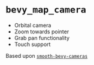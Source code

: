 # `bevy_map_camera`

- Orbital camera
- Zoom towards pointer
- Grab pan functionality
- Touch support

Based upon [`smooth-bevy-cameras`](https://github.com/bonsairobo/smooth-bevy-cameras)
